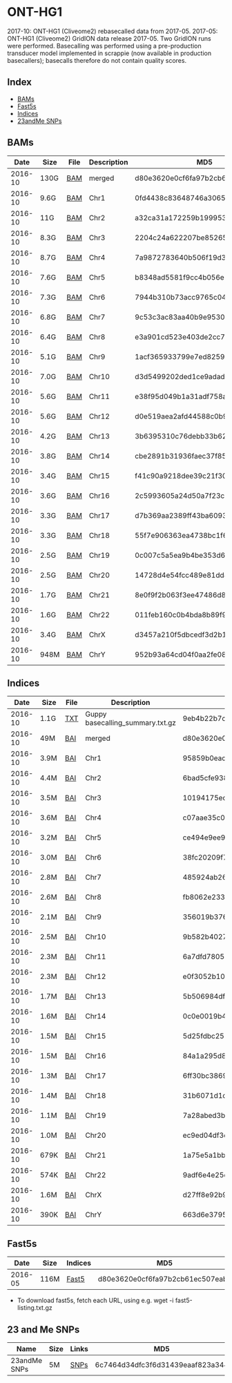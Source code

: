 # ONT-HG1

2017-10: ONT-HG1 (Cliveome2) rebasecalled data from 2017-05.
2017-05: ONT-HG1 (Cliveome2) GridION data release 2017-05. Two GridION runs were performed. Basecalling was performed using a pre-production transducer model implemented in scrappie (now available in production basecallers); basecalls therefore do not contain quality scores.

## Index

* [BAMs](#bams)
* [Fast5s](#fast5s)
* [Indices](#fast5s)
* [23andMe SNPs](#23-and-me-snps)

## BAMs ##

| Date    | Size | File                                                                                  | Description | MD5                              |
|---------|------|---------------------------------------------------------------------------------------|-------------|----------------------------------|
| 2016-10 | 130G | [BAM](https://s3-eu-west-1.amazonaws.com/ont-hg1b/alignment/merge_sort/cliveome2.bam) | merged      | d80e3620e0cf6fa97b2cb61ec507eabc |
| 2016-10 | 9.6G | [BAM](https://s3-eu-west-1.amazonaws.com/ont-hg1b/alignment/by_chr/chr1.bam)          | Chr1        | 0fd4438c83648746a306544977c9d53a |
| 2016-10 | 11G  | [BAM](https://s3-eu-west-1.amazonaws.com/ont-hg1b/alignment/by_chr/chr2.bam)          | Chr2        | a32ca31a172259b199953b0e8bc37fcd |
| 2016-10 | 8.3G | [BAM](https://s3-eu-west-1.amazonaws.com/ont-hg1b/alignment/by_chr/chr3.bam)          | Chr3        | 2204c24a622207be8526588ee1ea118b |
| 2016-10 | 8.7G | [BAM](https://s3-eu-west-1.amazonaws.com/ont-hg1b/alignment/by_chr/chr4.bam)          | Chr4        | 7a9872783640b506f19d382343e3742f |
| 2016-10 | 7.6G | [BAM](https://s3-eu-west-1.amazonaws.com/ont-hg1b/alignment/by_chr/chr5.bam)          | Chr5        | b8348ad5581f9cc4b056e1304c03d5a5 |
| 2016-10 | 7.3G | [BAM](https://s3-eu-west-1.amazonaws.com/ont-hg1b/alignment/by_chr/chr6.bam)          | Chr6        | 7944b310b73acc9765c0450c65a7f5b6 |
| 2016-10 | 6.8G | [BAM](https://s3-eu-west-1.amazonaws.com/ont-hg1b/alignment/by_chr/chr7.bam)          | Chr7        | 9c53c3ac83aa40b9e9530d3c0395919d |
| 2016-10 | 6.4G | [BAM](https://s3-eu-west-1.amazonaws.com/ont-hg1b/alignment/by_chr/chr8.bam)          | Chr8        | e3a901cd523e403de2cc7cdfb8e887e7 |
| 2016-10 | 5.1G | [BAM](https://s3-eu-west-1.amazonaws.com/ont-hg1b/alignment/by_chr/chr9.bam)          | Chr9        | 1acf365933799e7ed8259a9566ed6c48 |
| 2016-10 | 7.0G | [BAM](https://s3-eu-west-1.amazonaws.com/ont-hg1b/alignment/by_chr/chr10.bam)         | Chr10       | d3d5499202ded1ce9adadaa2acec3b0c |
| 2016-10 | 5.6G | [BAM](https://s3-eu-west-1.amazonaws.com/ont-hg1b/alignment/by_chr/chr11.bam)         | Chr11       | e38f95d049b1a31adf758a202a5e2e83 |
| 2016-10 | 5.6G | [BAM](https://s3-eu-west-1.amazonaws.com/ont-hg1b/alignment/by_chr/chr12.bam)         | Chr12       | d0e519aea2afd44588c0b9ce41b8df09 |
| 2016-10 | 4.2G | [BAM](https://s3-eu-west-1.amazonaws.com/ont-hg1b/alignment/by_chr/chr13.bam)         | Chr13       | 3b6395310c76debb33b62c3617a1a817 |
| 2016-10 | 3.8G | [BAM](https://s3-eu-west-1.amazonaws.com/ont-hg1b/alignment/by_chr/chr14.bam)         | Chr14       | cbe2891b31936faec37f85e13c2e21d0 |
| 2016-10 | 3.4G | [BAM](https://s3-eu-west-1.amazonaws.com/ont-hg1b/alignment/by_chr/chr15.bam)         | Chr15       | f41c90a9218dee39c21f3017c7577224 |
| 2016-10 | 3.6G | [BAM](https://s3-eu-west-1.amazonaws.com/ont-hg1b/alignment/by_chr/chr16.bam)         | Chr16       | 2c5993605a24d50a7f23c9c997cdf29c |
| 2016-10 | 3.3G | [BAM](https://s3-eu-west-1.amazonaws.com/ont-hg1b/alignment/by_chr/chr17.bam)         | Chr17       | d7b369aa2389ff43ba60933760df73c1 |
| 2016-10 | 3.3G | [BAM](https://s3-eu-west-1.amazonaws.com/ont-hg1b/alignment/by_chr/chr18.bam)         | Chr18       | 55f7e906363ea4738bc1f69d42ad17d3 |
| 2016-10 | 2.5G | [BAM](https://s3-eu-west-1.amazonaws.com/ont-hg1b/alignment/by_chr/chr19.bam)         | Chr19       | 0c007c5a5ea9b4be353d6264d5e9b98b |
| 2016-10 | 2.5G | [BAM](https://s3-eu-west-1.amazonaws.com/ont-hg1b/alignment/by_chr/chr20.bam)         | Chr20       | 14728d4e54fcc489e81dd4935cee09f1 |
| 2016-10 | 1.7G | [BAM](https://s3-eu-west-1.amazonaws.com/ont-hg1b/alignment/by_chr/chr21.bam)         | Chr21       | 8e0f9f2b063f3ee47486d80ff7d15319 |
| 2016-10 | 1.6G | [BAM](https://s3-eu-west-1.amazonaws.com/ont-hg1b/alignment/by_chr/chr22.bam)         | Chr22       | 011feb160c0b4bda8b89f91ff2706376 |
| 2016-10 | 3.4G | [BAM](https://s3-eu-west-1.amazonaws.com/ont-hg1b/alignment/by_chr/chrX.bam)          | ChrX        | d3457a210f5dbcedf3d2b1814e29c8d7 |
| 2016-10 | 948M | [BAM](https://s3-eu-west-1.amazonaws.com/ont-hg1b/alignment/by_chr/chrY.bam)          | ChrY        | 952b93a64cd04f0aa2fe089abddc40e8 |



## Indices ##
| Date    | Size | File                                                                                      | Description | MD5                              |
|---------|------|-------------------------------------------------------------------------------------------|-------------|----------------------------------|
| 2016-10 | 1.1G | [TXT](https://s3-eu-west-1.amazonaws.com/ont-hg1b/basecalling_summary.txt.gz)             | Guppy basecalling_summary.txt.gz  | 9eb4b22b7c5fd7dc410bf33db1027cef |
| 2016-10 | 49M  | [BAI](https://s3-eu-west-1.amazonaws.com/ont-hg1b/alignment/merge_sort/cliveome2.bam.bai) | merged      | d80e3620e0cf6fa97b2cb61ec507eabc |
| 2016-10 | 3.9M | [BAI](https://s3-eu-west-1.amazonaws.com/ont-hg1b/alignment/by_chr/chr1.bam.bai)          | Chr1        | 95859b0eac10349270dc91d8b2a11e99 |
| 2016-10 | 4.4M | [BAI](https://s3-eu-west-1.amazonaws.com/ont-hg1b/alignment/by_chr/chr2.bam.bai)          | Chr2        | 6bad5cfe938778250e35270ed5a033e7 |
| 2016-10 | 3.5M | [BAI](https://s3-eu-west-1.amazonaws.com/ont-hg1b/alignment/by_chr/chr3.bam.bai)          | Chr3        | 10194175ece7f20cd848799f0ea03e35 |
| 2016-10 | 3.6M | [BAI](https://s3-eu-west-1.amazonaws.com/ont-hg1b/alignment/by_chr/chr4.bam.bai)          | Chr4        | c07aae35c0b2c1a357c56e080316af62 |
| 2016-10 | 3.2M | [BAI](https://s3-eu-west-1.amazonaws.com/ont-hg1b/alignment/by_chr/chr5.bam.bai)          | Chr5        | ce494e9ee932a80aa94616207e5a8dc6 |
| 2016-10 | 3.0M | [BAI](https://s3-eu-west-1.amazonaws.com/ont-hg1b/alignment/by_chr/chr6.bam.bai)          | Chr6        | 38fc20209f7fc06f81ae3a2e9c5cde9c |
| 2016-10 | 2.8M | [BAI](https://s3-eu-west-1.amazonaws.com/ont-hg1b/alignment/by_chr/chr7.bam.bai)          | Chr7        | 485924ab264e33f15bfdd13e190b3264 |
| 2016-10 | 2.6M | [BAI](https://s3-eu-west-1.amazonaws.com/ont-hg1b/alignment/by_chr/chr8.bam.bai)          | Chr8        | fb8062e233eef1b3647148c7fd34fa83 |
| 2016-10 | 2.1M | [BAI](https://s3-eu-west-1.amazonaws.com/ont-hg1b/alignment/by_chr/chr9.bam.bai)          | Chr9        | 356019b3761502ded684ea2a6c3ca1bc |
| 2016-10 | 2.5M | [BAI](https://s3-eu-west-1.amazonaws.com/ont-hg1b/alignment/by_chr/chr10.bam.bai)         | Chr10       | 9b582b402782c8be1229a78fd600391b |
| 2016-10 | 2.3M | [BAI](https://s3-eu-west-1.amazonaws.com/ont-hg1b/alignment/by_chr/chr11.bam.bai)         | Chr11       | 6a7dfd7805eca7af43a1e32e74af3c8f |
| 2016-10 | 2.3M | [BAI](https://s3-eu-west-1.amazonaws.com/ont-hg1b/alignment/by_chr/chr12.bam.bai)         | Chr12       | e0f3052b106caeb1d957e47ff2523b7b |
| 2016-10 | 1.7M | [BAI](https://s3-eu-west-1.amazonaws.com/ont-hg1b/alignment/by_chr/chr13.bam.bai)         | Chr13       | 5b506984df5606b329df41ecc5348203 |
| 2016-10 | 1.6M | [BAI](https://s3-eu-west-1.amazonaws.com/ont-hg1b/alignment/by_chr/chr14.bam.bai)         | Chr14       | 0c0e0019b40afeb0aff6d326826db29a |
| 2016-10 | 1.5M | [BAI](https://s3-eu-west-1.amazonaws.com/ont-hg1b/alignment/by_chr/chr15.bam.bai)         | Chr15       | 5d25fdbc2580cecee3e20c75349ad370 |
| 2016-10 | 1.5M | [BAI](https://s3-eu-west-1.amazonaws.com/ont-hg1b/alignment/by_chr/chr16.bam.bai)         | Chr16       | 84a1a295d8e8cf468e8715b4849c21b4 |
| 2016-10 | 1.3M | [BAI](https://s3-eu-west-1.amazonaws.com/ont-hg1b/alignment/by_chr/chr17.bam.bai)         | Chr17       | 6ff30bc38696fb63556653153ff27e2d |
| 2016-10 | 1.4M | [BAI](https://s3-eu-west-1.amazonaws.com/ont-hg1b/alignment/by_chr/chr18.bam.bai)         | Chr18       | 31b6071d1cfb4beda3b510044580700c |
| 2016-10 | 1.1M | [BAI](https://s3-eu-west-1.amazonaws.com/ont-hg1b/alignment/by_chr/chr19.bam.bai)         | Chr19       | 7a28abed3be88e00b5d54e393df0e9c5 |
| 2016-10 | 1.0M | [BAI](https://s3-eu-west-1.amazonaws.com/ont-hg1b/alignment/by_chr/chr20.bam.bai)         | Chr20       | ec9ed04df3d2e336e505eb686c96a34a |
| 2016-10 | 679K | [BAI](https://s3-eu-west-1.amazonaws.com/ont-hg1b/alignment/by_chr/chr21.bam.bai)         | Chr21       | 1a75e5a1bbff059ff90b232fde36357f |
| 2016-10 | 574K | [BAI](https://s3-eu-west-1.amazonaws.com/ont-hg1b/alignment/by_chr/chr22.bam.bai)         | Chr22       | 9adf6e4e25d152a846f20b233e74ac59 |
| 2016-10 | 1.6M | [BAI](https://s3-eu-west-1.amazonaws.com/ont-hg1b/alignment/by_chr/chrX.bam.bai)          | ChrX        | d27ff8e92b93c9fba7dde25336b4cbb6 |
| 2016-10 | 390K | [BAI](https://s3-eu-west-1.amazonaws.com/ont-hg1b/alignment/by_chr/chrY.bam.bai)          | ChrY        | 663d6e3795f3459c777dd79c1415e69e |

## Fast5s ##

| Date    | Size | Indices                                                                   | MD5                              |
|---------|------|---------------------------------------------------------------------------|----------------------------------|
| 2016-05 | 116M | [Fast5](https://s3-eu-west-1.amazonaws.com/ont-hg1b/fast5-listing.txt.gz) | d80e3620e0cf6fa97b2cb61ec507eabc |

* To download fast5s, fetch each URL, using e.g. wget -i fast5-listing.txt.gz

## 23 and Me SNPs ##

| Name         | Size | Links                                                                                                        | MD5                              |
|--------------|------|--------------------------------------------------------------------------------------------------------------|----------------------------------|
| 23andMe SNPs | 5M   | [SNPs](https://s3-eu-west-1.amazonaws.com/ont-hg1b/23andMe/genome_Clive_Brown_v2_Full_20171006051504.txt.gz) | 6c7464d34dfc3f6d31439eaaf823a344 |
